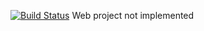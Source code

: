 [![Build Status](https://dev.azure.com/AlexShovkoplyas2/TestProject/_apis/build/status/AlexShovkoplyas.TaskScheduler?branchName=master)](https://dev.azure.com/AlexShovkoplyas2/TestProject/_build/latest?definitionId=1&branchName=master)
Web project not implemented
